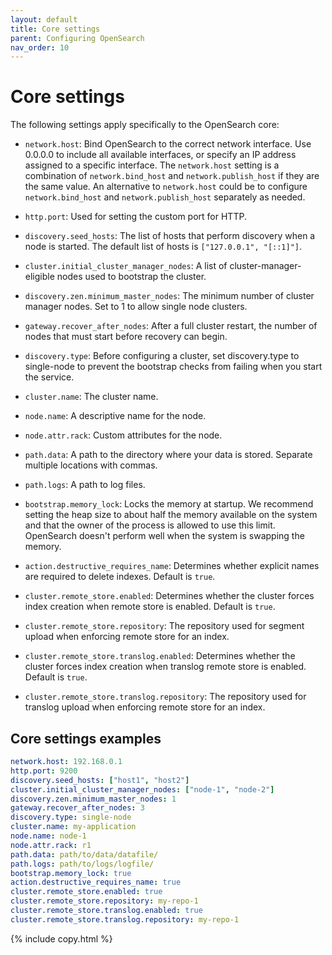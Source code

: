 ```yaml
---
layout: default
title: Core settings
parent: Configuring OpenSearch
nav_order: 10
---
```


# Core settings

The following settings apply specifically to the OpenSearch core:

- `network.host`: Bind OpenSearch to the correct network interface. Use 0.0.0.0 to include all available interfaces, or specify an IP address assigned to a specific interface. The `network.host` setting is a combination of `network.bind_host` and `network.publish_host` if they are the same value. An alternative to `network.host` could be to configure `network.bind_host` and `network.publish_host` separately as needed.

- `http.port`: Used for setting the custom port for HTTP. 

- `discovery.seed_hosts`: The list of hosts that perform discovery when a node is started. The default list of hosts is `["127.0.0.1", "[::1]"]`.

- `cluster.initial_cluster_manager_nodes`: A list of cluster-manager-eligible nodes used to bootstrap the cluster. 

- `discovery.zen.minimum_master_nodes`: The minimum number of cluster manager nodes. Set to 1 to allow single node clusters. 

- `gateway.recover_after_nodes`: After a full cluster restart, the number of nodes that must start before recovery can begin.

- `discovery.type`: Before configuring a cluster, set discovery.type to single-node to prevent the bootstrap checks from failing when you start the service. 

- `cluster.name`: The cluster name. 

- `node.name`: A descriptive name for the node.

- `node.attr.rack`: Custom attributes for the node.

- `path.data`: A path to the directory where your data is stored. Separate multiple locations with commas. 

- `path.logs`: A path to log files.

- `bootstrap.memory_lock`: Locks the memory at startup. We recommend setting the heap size to about half the memory available on the system and that the owner of the process is allowed to use this limit. OpenSearch doesn't perform well when the system is swapping the memory. 

- `action.destructive_requires_name`: Determines whether explicit names are required to delete indexes. Default is `true`. 

- `cluster.remote_store.enabled`: Determines whether the cluster forces index creation when remote store is enabled. Default is `true`. 

- `cluster.remote_store.repository`: The repository used for segment upload when enforcing remote store for an index. 

- `cluster.remote_store.translog.enabled`: Determines whether the cluster forces index creation when translog remote store is enabled. Default is `true`. 

- `cluster.remote_store.translog.repository`: The repository used for translog upload when enforcing remote store for an index. 


## Core settings examples

```yml
network.host: 192.168.0.1
http.port: 9200
discovery.seed_hosts: ["host1", "host2"]
cluster.initial_cluster_manager_nodes: ["node-1", "node-2"]
discovery.zen.minimum_master_nodes: 1
gateway.recover_after_nodes: 3
discovery.type: single-node
cluster.name: my-application
node.name: node-1
node.attr.rack: r1
path.data: path/to/data/datafile/
path.logs: path/to/logs/logfile/
bootstrap.memory_lock: true
action.destructive_requires_name: true
cluster.remote_store.enabled: true
cluster.remote_store.repository: my-repo-1
cluster.remote_store.translog.enabled: true
cluster.remote_store.translog.repository: my-repo-1
```
{% include copy.html %}